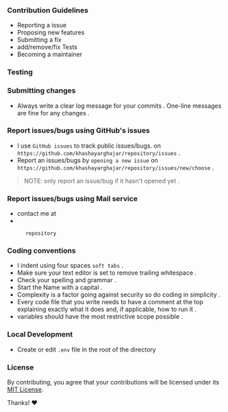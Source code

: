 ### Contribution Guidelines
- Reporting a issue
- Proposing new features
- Submitting a fix
- add/remove/fix Tests  
- Becoming a maintainer

### Testing
 
### Submitting changes
- Always write a clear log message for your commits . One-line messages are fine for any changes .

### Report issues/bugs using GitHub's issues
- I use `GitHub issues` to track public issues/bugs. on `https://github.com/khashayarghajar/repository/issues` .
- Report an issues/bugs by `opening a new issue` on `https://github.com/khashayarghajar/repository/issues/new/choose` .
> NOTE: only report an issue/bug if it hasn't opened yet .

### Report issues/bugs using Mail service
- contact me at <!--- khashayarghajar7@gmail.com --->
- 
```text
      repository
```

### Coding conventions
- I indent using four spaces `soft tabs` .
- Make sure your text editor is set to remove trailing whitespace .
- Check your spelling and grammar .
- Start the Name with a capital .
- Complexity is a factor going against security so do coding in simplicity .
- Every code file that you write needs to have a comment at the top explaining exactly what it does and, if applicable, how to run it .
- variables should have the most restrictive scope possible .

### Local Development
- Create or edit `.env` file in the root of the directory


### License
By contributing, you agree that your contributions will be licensed under its [MIT License](./LICENSE.md).


Thanks! ❤️
